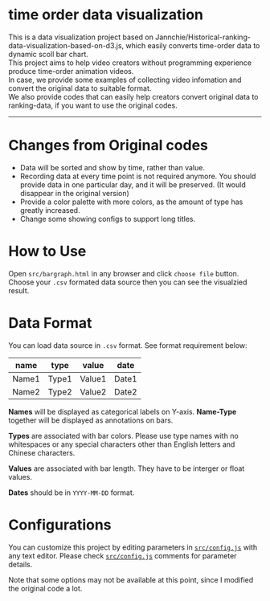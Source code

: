 # time order data visualization 

This is a data visualization project based on Jannchie/Historical-ranking-data-visualization-based-on-d3.js, which easily converts time-order data to dynamic scoll bar chart.  
This project aims to help video creators without programming experience produce time-order animation videos.  
In case, we provide some examples of collecting video infomation and convert the original data to suitable format.   
We also provide codes that can easily help creators convert original data to ranking-data, if you want to use the original codes.  

----
# Changes from Original codes
* Data will be sorted and show by time, rather than value.
* Recording data at every time point is not required anymore. You should provide data in one particular day, and it will be preserved. (It would disappear in the original version)
* Provide a color palette with more colors, as the amount of type has greatly increased.
* Change some showing configs to support long titles.
# How to Use

Open `src/bargraph.html` in any browser and click `choose file` button. Choose your `.csv` formated data source then you can see the visualzied result. 

# Data Format

You can load data source in `.csv` format. See format requirement below:

| name  | type  | value  | date  |
| :---: | :---: | :----: | :---: |
| Name1 | Type1 | Value1 | Date1 |
| Name2 | Type2 | Value2 | Date2 |


**Names** will be displayed as categorical labels on Y-axis. **Name-Type** together will be displayed as annotations on bars.

**Types** are associated with bar colors. Please use type names with no whitespaces or any special characters other than English letters and Chinese characters.

**Values** are associated with bar length. They have to be interger or float values. 

**Dates** should be in `YYYY-MM-DD` format.

# Configurations

You can customize this project by editing parameters in [`src/config.js`](/src/config.js) with any text editor. Please check [`src/config.js`](/dist/config.js) comments for parameter details.

Note that some options may not be available at this point, since I modified the original code a lot.

